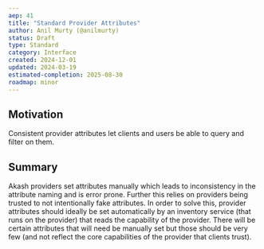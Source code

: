 ```yaml
---
aep: 41
title: "Standard Provider Attributes"
author: Anil Murty (@anilmurty)
status: Draft
type: Standard
category: Interface
created: 2024-12-01
updated: 2024-03-19
estimated-completion: 2025-08-30
roadmap: minor
---
```


## Motivation

Consistent provider attributes let clients and users be able to query and filter on them.

## Summary

Akash providers set attributes manually which leads to inconsistency in the attribute naming and is error prone. Further this relies on providers being trusted to not intentionally fake attributes. In order to solve this, provider attributes should ideally be set automatically by an inventory service (that runs on the provider) that reads the capability of the provider. There will be certain attributes that will need be manually set but those should be very few (and not reflect the core capabilities of the provider that clients trust).

